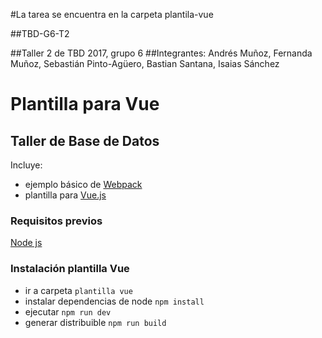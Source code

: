 #La tarea se encuentra en la carpeta plantila-vue

##TBD-G6-T2

##Taller 2 de TBD 2017, grupo 6 
##Integrantes: Andrés Muñoz, Fernanda Muñoz, Sebastián Pinto-Agüero, Bastian Santana, Isaias Sánchez

# Plantilla para Vue
## Taller de Base de Datos

Incluye:
* ejemplo básico de [Webpack](https://webpack.github.io/)
* plantilla para [Vue.js](https://vuejs.org/)

### Requisitos previos
 [Node js](https://nodejs.org/es/download/)

### Instalación plantilla Vue

* ir a carpeta `plantilla vue`
* instalar dependencias de node `npm install`
* ejecutar `npm run dev`
* generar distribuible `npm run build`
